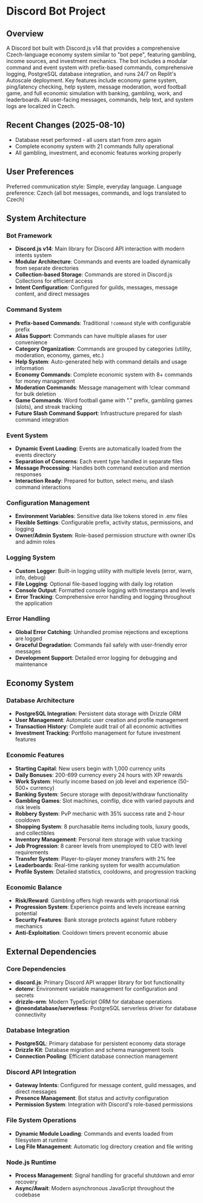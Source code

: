 # Discord Bot Project

## Overview

A Discord bot built with Discord.js v14 that provides a comprehensive Czech-language economy system similar to "bot pepe", featuring gambling, income sources, and investment mechanics. The bot includes a modular command and event system with prefix-based commands, comprehensive logging, PostgreSQL database integration, and runs 24/7 on Replit's Autoscale deployment. Key features include economy game system, ping/latency checking, help system, message moderation, word football game, and full economic simulation with banking, gambling, work, and leaderboards. All user-facing messages, commands, help text, and system logs are localized in Czech.

## Recent Changes (2025-08-10)
- Database reset performed - all users start from zero again
- Complete economy system with 21 commands fully operational
- All gambling, investment, and economic features working properly

## User Preferences

Preferred communication style: Simple, everyday language.
Language preference: Czech (all bot messages, commands, and logs translated to Czech)

## System Architecture

### Bot Framework
- **Discord.js v14**: Main library for Discord API interaction with modern intents system
- **Modular Architecture**: Commands and events are loaded dynamically from separate directories
- **Collection-based Storage**: Commands are stored in Discord.js Collections for efficient access
- **Intent Configuration**: Configured for guilds, messages, message content, and direct messages

### Command System
- **Prefix-based Commands**: Traditional `!command` style with configurable prefix
- **Alias Support**: Commands can have multiple aliases for user convenience  
- **Category Organization**: Commands are grouped by categories (utility, moderation, economy, games, etc.)
- **Help System**: Auto-generated help with command details and usage information
- **Economy Commands**: Complete economic system with 8+ commands for money management
- **Moderation Commands**: Message management with !clear command for bulk deletion
- **Game Commands**: Word football game with "." prefix, gambling games (slots), and streak tracking
- **Future Slash Command Support**: Infrastructure prepared for slash command integration

### Event System
- **Dynamic Event Loading**: Events are automatically loaded from the events directory
- **Separation of Concerns**: Each event type handled in separate files
- **Message Processing**: Handles both command execution and mention responses
- **Interaction Ready**: Prepared for button, select menu, and slash command interactions

### Configuration Management
- **Environment Variables**: Sensitive data like tokens stored in .env files
- **Flexible Settings**: Configurable prefix, activity status, permissions, and logging
- **Owner/Admin System**: Role-based permission structure with owner IDs and admin roles

### Logging System
- **Custom Logger**: Built-in logging utility with multiple levels (error, warn, info, debug)
- **File Logging**: Optional file-based logging with daily log rotation
- **Console Output**: Formatted console logging with timestamps and levels
- **Error Tracking**: Comprehensive error handling and logging throughout the application

### Error Handling
- **Global Error Catching**: Unhandled promise rejections and exceptions are logged
- **Graceful Degradation**: Commands fail safely with user-friendly error messages
- **Development Support**: Detailed error logging for debugging and maintenance

## Economy System

### Database Architecture
- **PostgreSQL Integration**: Persistent data storage with Drizzle ORM
- **User Management**: Automatic user creation and profile management
- **Transaction History**: Complete audit trail of all economic activities
- **Investment Tracking**: Portfolio management for future investment features

### Economic Features
- **Starting Capital**: New users begin with 1,000 currency units
- **Daily Bonuses**: 200-699 currency every 24 hours with XP rewards
- **Work System**: Hourly income based on job level and experience (50-500+ currency)
- **Banking System**: Secure storage with deposit/withdraw functionality
- **Gambling Games**: Slot machines, coinflip, dice with varied payouts and risk levels
- **Robbery System**: PvP mechanic with 35% success rate and 2-hour cooldown
- **Shopping System**: 8 purchasable items including tools, luxury goods, and collectibles
- **Inventory Management**: Personal item storage with value tracking
- **Job Progression**: 8 career levels from unemployed to CEO with level requirements
- **Transfer System**: Player-to-player money transfers with 2% fee
- **Leaderboards**: Real-time ranking system for wealth accumulation
- **Profile System**: Detailed statistics, cooldowns, and progression tracking

### Economic Balance
- **Risk/Reward**: Gambling offers high rewards with proportional risk
- **Progression System**: Experience points and levels increase earning potential
- **Security Features**: Bank storage protects against future robbery mechanics
- **Anti-Exploitation**: Cooldown timers prevent economic abuse

## External Dependencies

### Core Dependencies
- **discord.js**: Primary Discord API wrapper library for bot functionality
- **dotenv**: Environment variable management for configuration and secrets
- **drizzle-orm**: Modern TypeScript ORM for database operations
- **@neondatabase/serverless**: PostgreSQL serverless driver for database connectivity

### Database Integration
- **PostgreSQL**: Primary database for persistent economy data storage
- **Drizzle Kit**: Database migration and schema management tools
- **Connection Pooling**: Efficient database connection management

### Discord API Integration
- **Gateway Intents**: Configured for message content, guild messages, and direct messages
- **Presence Management**: Bot status and activity configuration
- **Permission System**: Integration with Discord's role-based permissions

### File System Operations
- **Dynamic Module Loading**: Commands and events loaded from filesystem at runtime
- **Log File Management**: Automatic log directory creation and file writing

### Node.js Runtime
- **Process Management**: Signal handling for graceful shutdown and error recovery
- **Async/Await**: Modern asynchronous JavaScript throughout the codebase